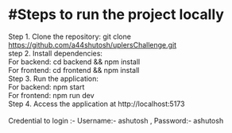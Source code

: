 # #Steps to run the project locally

Step 1. Clone the repository: git clone https://github.com/a44shutosh/uplersChallenge.git
<br />
step 2. Install dependencies:<br />
     For backend: cd backend && npm install<br />
     For frontend: cd frontend && npm install<br />
Step 3. Run the application:<br />
     For backend: npm start<br />
     For frontend: npm run dev<br />
Step 4. Access the application at http://localhost:5173<br />
<br />
Credential to login :- Username:- ashutosh , Password:- ashutosh